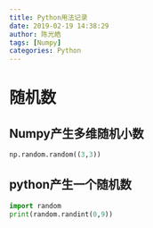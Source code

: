```yaml
---
title: Python用法记录
date: 2019-02-19 14:38:29
author: 陈光皓
tags: [Numpy]
categories: Python
---
```


# 随机数

## Numpy产生多维随机小数

```python
np.random.random((3,3))
```

## python产生一个随机数

```python
import random
print(random.randint(0,9))
```



